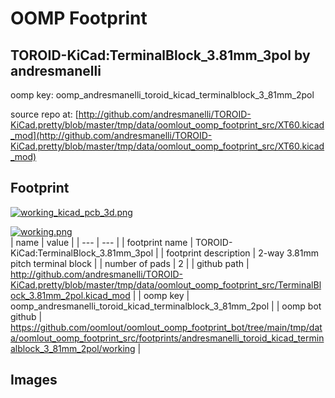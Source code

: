 # OOMP Footprint  
## TOROID-KiCad:TerminalBlock_3.81mm_3pol  by andresmanelli  
  
oomp key: oomp_andresmanelli_toroid_kicad_terminalblock_3_81mm_2pol  
  
source repo at: [http://github.com/andresmanelli/TOROID-KiCad.pretty/blob/master/tmp/data/oomlout_oomp_footprint_src/XT60.kicad_mod](http://github.com/andresmanelli/TOROID-KiCad.pretty/blob/master/tmp/data/oomlout_oomp_footprint_src/XT60.kicad_mod)  
## Footprint  
  
[![working_kicad_pcb_3d.png](working_kicad_pcb_3d_600.png)](working_kicad_pcb_3d.png)  
  
[![working.png](working_600.png)](working.png)  
| name | value | 
| --- | --- | 
| footprint name | TOROID-KiCad:TerminalBlock_3.81mm_3pol | 
| footprint description | 2-way 3.81mm pitch terminal block | 
| number of pads | 2 | 
| github path | http://github.com/andresmanelli/TOROID-KiCad.pretty/blob/master/tmp/data/oomlout_oomp_footprint_src/TerminalBlock_3.81mm_2pol.kicad_mod | 
| oomp key | oomp_andresmanelli_toroid_kicad_terminalblock_3_81mm_2pol | 
| oomp bot github | https://github.com/oomlout/oomlout_oomp_footprint_bot/tree/main/tmp/data/oomlout_oomp_footprint_src/footprints/andresmanelli_toroid_kicad_terminalblock_3_81mm_2pol/working | 
## Images  
